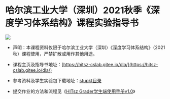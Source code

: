 # 哈尔滨工业大学（深圳）2021秋季《深度学习体系结构》课程实验指导书

![](https://api.travis-ci.org/Bohan-hu/HITSZ-COMP2008-Course.svg?branch=master)

- 声明：本课程资料仅限于哈尔滨工业大学（深圳）《深度学习体系结构》（2021秋）课程使用，严禁扩散或用作其他用途。

- 课程主页及指导书地址：[https://hitsz-cslab.gitee.io/dla/](https://hitsz-cslab.gitee.io/dla/)

- 参考资料及学生实验包下载地址：[stupkt目录](https://gitee.com/hitsz-cslab/dla/tree/2021/stupkt)

- 提交作业的方法和流程见《[HITsz Grader学生端使用手册v1.0](https://gitee.com/hitsz-cslab/dla/blob/2021/stupkt/HITsz%20Grader%E5%AD%A6%E7%94%9F%E7%AB%AF%E4%BD%BF%E7%94%A8%E6%89%8B%E5%86%8CV1.0.pdf)》

